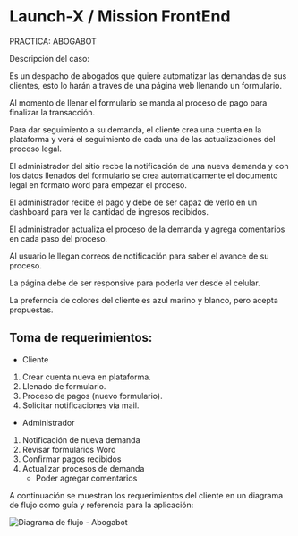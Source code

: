 # Launch-X  / Mission FrontEnd

PRACTICA: ABOGABOT

Descripción del caso:

Es un despacho de abogados que quiere automatizar las demandas de sus clientes, esto lo harán a traves de una página web llenando un formulario.

Al momento de llenar el formulario se manda al proceso de pago para finalizar la transacción.

Para dar seguimiento a su demanda, el cliente crea una cuenta en la plataforma y verá el seguimiento de cada una de las actualizaciones del proceso legal.

El administrador del sitio recbe la notificación de una nueva demanda y con los datos llenados del formulario se crea automaticamente el documento legal en formato word para empezar el proceso.

El administrador recibe el pago y debe de ser capaz de verlo en un dashboard para ver la cantidad de ingresos recibidos.

El administrador actualiza el proceso de la demanda y agrega comentarios en cada paso del proceso.

Al usuario le llegan correos de notificación para saber el avance de su proceso.

La página debe de ser responsive para poderla ver desde el celular.

La preferncia de colores del cliente es azul marino y blanco, pero acepta propuestas.

## Toma de requerimientos:
* Cliente

1) Crear cuenta nueva en plataforma.
2) Llenado de formulario.
3) Proceso de pagos (nuevo formulario).
4) Solicitar notificaciones vía mail.


* Administrador

1) Notificación de nueva demanda
2) Revisar formularios Word
3) Confirmar pagos recibidos
4) Actualizar procesos de demanda
    - Poder agregar comentarios

A continuación se muestran los requerimientos del cliente en un diagrama de flujo como guía y referencia para la aplicación:

 ![Diagrama de flujo - Abogabot](https://user-images.githubusercontent.com/108701841/195460248-693c8482-38a6-4703-a4d8-bde93e47a3f0.jpg)
